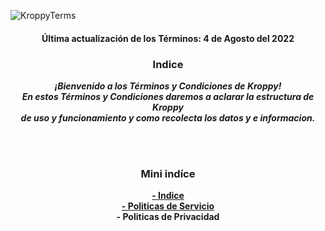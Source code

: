 ![KroppyTerms](https://github.com/Muffle2/Imagenes_Kroppy/blob/main/Terminos%20y%20condiciones%20de%20Kroppy.png?raw=true)

<div align="center"><h4>Última actualización de los Términos: 4 de Agosto del 2022</h4></div>



<div align="center">
<h3>Indice</h3>
<p><i><b>¡Bienvenido a los Términos y Condiciones de Kroppy!<br>En estos Términos y Condiciones daremos a aclarar la estructura de Kroppy<br> de uso y funcionamiento y como recolecta los datos y e informacion.<br></b></i></p><br><br>
<h3>Mini indíce</h3>
<b><p><a href="">- Indice</a><a href=""><br>- Politicas de Servicio</a><br>- Politicas de Privacidad</a></p></b>
</div>
